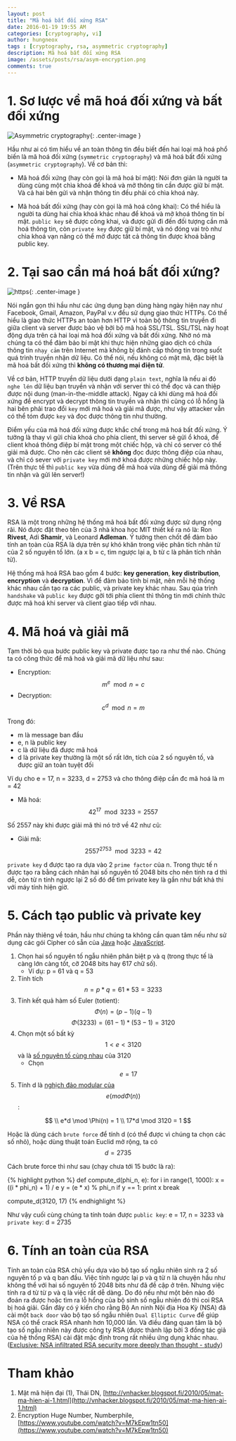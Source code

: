 ```yaml
---
layout: post
title: "Mã hoá bất đối xứng RSA"
date: 2016-01-19 19:55 AM
categories: [cryptography, vi]
author: hungneox
tags : [cryptography, rsa, asymmetric cryptography]
description: Mã hoá bất đối xứng RSA
image: /assets/posts/rsa/asym-encryption.png
comments: true
---
```


# 1. Sơ lược về mã hoá đối xứng và bất đối xứng

![Asymmetric cryptography](/assets/posts/rsa/asym-encryption.png){: .center-image }

Hầu như ai có tìm hiểu về an toàn thông tin đều biết đến hai loại mã hoá phổ biến là mã hoá đối xứng (`symmetric cryptography`) 
và mã hoá bất đối xứng (`asymmetric cryptography`). Về cơ bản thì:

- Mã hoá đối xứng (hay còn gọi là mã hoá bí mật): Nói đơn giản là người ta dùng cùng một chìa khoá để khoá và mở thông tin 
cần được giữ bí mật. Và cả hai bên gửi và nhận thông tin đều phải có chìa khoá này.

- Mã hoá bất đối xứng (hay còn gọi là mã hoá công khai): Có thể hiểu là người ta dùng hai chìa khoá khác nhau 
để khoá và mở khoá thông tin bí mật. `public key` sẽ được công khai, và được gửi đi đến đối tượng cần mã hoá thông tin, 
còn `private key` được giữ bí mật, và nó đóng vai trò như chìa khoá vạn năng có thể mở được tất cả thông tin được 
khoá bằng public key.

# 2. Tại sao cần má hoá bất đối xứng?

![https](/assets/posts/rsa/https.jpg){: .center-image }

Nói ngắn gọn thì hầu như các ứng dụng bạn dùng hàng ngày hiện nay như Facebook, Gmail, Amazon, PayPal v.v đều sử dụng giao thức HTTPs. Có thể hiểu là giao thức HTTPs an toàn hơn HTTP vì toàn bộ thông tin truyền đi giữa client và server được bảo vệ bởi bộ mã hoá SSL/TSL. SSL/TSL này hoạt động dựa trên cả hai loại mã hoá đối xứng và bất đối xứng. Nhờ nó mà chúng ta có thể đảm bảo bí mật khi thực hiện những giao dịch có chứa thông tin `nhạy cảm` trên Internet mà không bị đánh cắp thông tin trong suốt quá trình truyền nhận dữ liệu. Có thể nói, nếu không có mật mã, đặc biệt là mã hoá bất đối xứng thì **không có thương mại điện tử**.

Về cơ bản, HTTP truyền dữ liệu dưới dạng `plain text`, nghĩa là nếu ai đó `nghe lén` dữ liệu bạn truyền và nhận với server thì có thể đọc và can thiệp được nội dung (man-in-the-middle attack). Ngay cả khi dùng mã hoá đối xứng để encrypt và decrypt thông tin truyền và nhận thì cũng có lỗ hổng là hai bên phải trao đổi `key` mới mã hoá và giải mã được, như vậy attacker vẫn có thể tóm được `key` và đọc được thông tin như thường.

Điểm yếu của mã hoá đối xứng được khắc chế trong mã hoá bất đối xứng. Ý tưởng là thay vì gửi chìa khoá cho phía client, thì server sẽ gửi ổ khoá, để client khoá thông điệp bí mật trong một chiếc hộp, và chỉ có server có thể giải mã được. Cho nên các client sẽ **không** đọc được thông điệp của nhau, và chỉ có sever với `private key` mới mở khoá được những chiếc hộp này. (Trên thực tế thì `public key` vừa dùng để mã hoá vừa dùng để giải mã thông tin nhận và gửi lên server!)

# 3. Về RSA


RSA là một trong những hệ thống mã hoá bất đối xứng được sử dụng rộng rãi. Nó được đặt theo tên của 3 nhà khoa học MIT thiết kế ra nó là: Ron **Rivest**, Adi **Shamir**, và Leonard **Adleman**. Ý tưởng then chốt để đảm bảo tính an toàn của RSA là dựa trên sự khó khăn trong việc phân tích nhân tử của 2 số nguyên tố lớn. (a x b = c, tìm ngược lại a, b từ c là phân tích nhân tử).

Hệ thống mã hoá RSA bao gồm 4 bước: **key generation**, **key distribution**, **encryption** và **decryption**. Vì để đảm bảo tính bí mật, nên mỗi hệ thống khác nhau cần tạo ra các public, và private key khác nhau. Sau qúa trình `handshake` và `public key` được gởi tới phía client thì thông tin mới chính thức được mã hoá khi server và client giao tiếp với nhau.

# 4. Mã hoá và giải mã

Tạm thời bỏ qua bước public key và private được tạo ra như thế nào. Chúng ta có công thức để mã hoá và giải mã dữ liệu như sau:

- Encryption: $$m^e \mod n = c$$
- Decryption: $$c^d \mod n = m$$

Trong đó: 

* m là message ban đầu
* e, n là public key 
* c là dữ liệu đã được mã hoá
* d là private key thường là một số rất lớn, tích của 2 số nguyên tố, và được giữ an toàn tuyệt đối

Ví dụ cho e = 17, n = 3233, d = 2753 và cho thông điệp cần đc mã hoá là m = 42 

* Mã hoá: $$42^{17} \mod 3233 = 2557$$

Số 2557 này khi được giải mã thì nó trở về 42 như cũ: 

* Giải mã: $$2557^{2753} \mod 3233 = 42$$

`private key` d được tạo ra dựa vào 2 `prime factor` của n. Trong thực tế n được tạo ra bằng cách nhân hai số nguyên tố 2048 bits cho nên tính ra d thì dễ, còn từ n tính ngược lại 2 số đó để tìm private key là gần như bất khả thi với máy tính hiện giờ.

# 5. Cách tạo public và private key
Phần này thiêng về toán, hầu như chúng ta không cần quan tâm nếu như sử dụng các gói Cipher có sẵn của [Java](https://docs.oracle.com/javase/7/docs/api/java/security/KeyPairGenerator.html) hoặc [JavaScript](https://developer.mozilla.org/en/docs/Web/API/SubtleCrypto).

1. Chọn hai số nguyên tố ngẫu nhiên phân biệt p và q (trong thực tế là càng lớn càng tốt, cỡ 2048 bits hay 617 chữ số).
	* Ví dụ:  p = 61 và q = 53
2. Tính tích $$n = p * q  = 61 * 53 = 3233$$
3. Tính kết quả hàm số Euler (totient): $$\Phi(n) = (p − 1)(q − 1)$$
	$$\Phi(3233) = (61 - 1) * (53 - 1) = 3120$$
4. Chọn một số bất kỳ $$ 1 < e < 3120$$ và là [số nguyên tố cùng nhau](https://vi.wikipedia.org/wiki/S%E1%BB%91_nguy%C3%AAn_t%E1%BB%91_c%C3%B9ng_nhau) của 3120
	* Chọn $$e = 17$$
5. Tính d là [nghịch đảo modular của](https://en.wikipedia.org/wiki/Modular_multiplicative_inverse) $$e(mod \Phi(n))$$:

$$ 
 \\ e*d \mod \Phi(n) = 1
 \\ 17*d \mod 3120 = 1
$$

Hoặc là dùng cách `brute force` để tính d (có thể được vì chúng ta chọn các số nhỏ), hoặc dùng thuật toán Euclid mở rộng, ta có $$d = 2735$$

Cách brute force thì như sau (chạy chưa tới 15 bước là ra):

{% highlight python %}
def compute_d(phi_n, e):
	for i in range(1, 1000):
		x = ((i * phi_n) + 1) / e
		y = (e * x) % phi_n
		if y == 1:
			print x
			break

compute_d(3120, 17)
{% endhighlight %}

Như vậy cuối cùng chúng ta tính toán được `public key`: e = 17, n = 3233 và `private key`: d = 2735

# 6. Tính an toàn của RSA

Tính an toàn của RSA chủ yếu dựa vào bộ tạo số ngẫu nhiên sinh ra 2 số nguyên tố p và q ban đầu. Việc tính ngược lại p và q từ n là chuyện hầu như không thể với hai số nguyên tố 2048 bits như đã đề cập ở trên. Nhưng việc tính ra d từ từ p và q là việc rất dễ dàng. Do đó nếu như một bên nào đó đoán ra được hoặc tìm ra lỗ hổng của bộ sinh số ngẫu nhiên đó thì coi RSA bị hoá giải. Gần đây có ý kiến cho rằng Bộ An ninh Nội địa Hoa Kỳ (NSA) đã cài một `back door` vào bộ tạo số ngẫu nhiên `Dual Elliptic Curve` để giúp NSA có thể crack RSA nhanh hơn 10,000 lần. Và điều đáng quan tâm là bộ tạo số ngẫu nhiên này được công ty RSA (được thành lập bởi 3 đồng tác giả của hệ thống RSA) cài đặt mặc định trong rất nhiều ứng dụng khác nhau. ([Exclusive: NSA infiltrated RSA security more deeply than thought - study](http://www.reuters.com/article/us-usa-security-nsa-rsa-idUSBREA2U0TY20140331))

# Tham khảo
1. Mật mã hiện đại (1), Thái DN, [http://vnhacker.blogspot.fi/2010/05/mat-ma-hien-ai-1.html](http://vnhacker.blogspot.fi/2010/05/mat-ma-hien-ai-1.html)
2. Encryption Huge Number, Numberphile, [https://www.youtube.com/watch?v=M7kEpw1tn50](https://www.youtube.com/watch?v=M7kEpw1tn50)